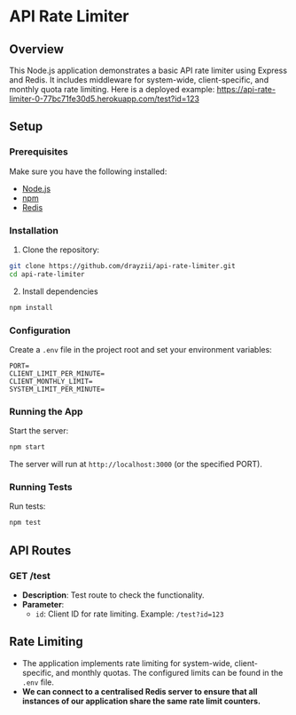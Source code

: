 # API Rate Limiter

## Overview

This Node.js application demonstrates a basic API rate limiter using Express and Redis. It includes middleware for system-wide, client-specific, and monthly quota rate limiting.
Here is a deployed example: https://api-rate-limiter-0-77bc71fe30d5.herokuapp.com/test?id=123

## Setup

### Prerequisites

Make sure you have the following installed:

- [Node.js](https://nodejs.org/)
- [npm](https://www.npmjs.com/)
- [Redis](https://redis.io/)

### Installation

1. Clone the repository:

```bash
git clone https://github.com/drayzii/api-rate-limiter.git
cd api-rate-limiter
```

2. Install dependencies

```bash
npm install
```

### Configuration

Create a `.env` file in the project root and set your environment variables:

```env
PORT=
CLIENT_LIMIT_PER_MINUTE=
CLIENT_MONTHLY_LIMIT=
SYSTEM_LIMIT_PER_MINUTE=
```

### Running the App

Start the server:

```bash
npm start
```

The server will run at `http://localhost:3000` (or the specified PORT).

### Running Tests

Run tests:

```bash
npm test
```

## API Routes

### GET /test

- **Description**: Test route to check the functionality.
- **Parameter**:
    - `id`: Client ID for rate limiting. Example: `/test?id=123`

## Rate Limiting

- The application implements rate limiting for system-wide, client-specific, and monthly quotas. The configured limits can be found in the `.env` file.
- **We can connect to a centralised Redis server to ensure that all instances of our application share the same rate limit counters.**
